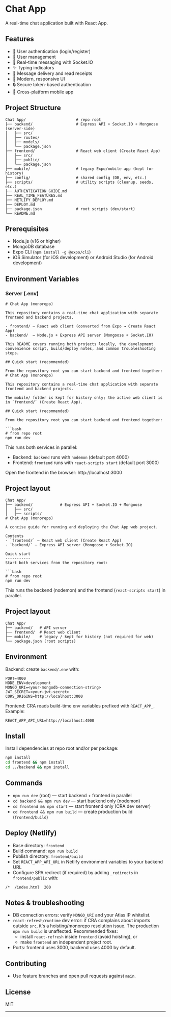 # Chat App

A real-time chat application built with React App.

## Features

- 🔐 User authentication (login/register)
- 👥 User management
- 💬 Real-time messaging with Socket.IO
- ✨ Typing indicators
- 📱 Message delivery and read receipts
- 🎨 Modern, responsive UI
- 🔒 Secure token-based authentication
- 📱 Cross-platform mobile app

## Project Structure

```
Chat App/                      # repo root
├── backend/                   # Express API + Socket.IO + Mongoose (server-side)
│   ├── src/
│   ├── routes/
│   ├── models/
│   └── package.json
├── frontend/                  # React web client (Create React App)
│   ├── src/
│   ├── public/
│   └── package.json
├── mobile/                    # legacy Expo/mobile app (kept for history)
├── config/                    # shared config (DB, env, etc.)
├── scripts/                   # utility scripts (cleanup, seeds, etc.)
├── AUTHENTICATION_GUIDE.md
├── REAL_TIME_FEATURES.md
├── NETLIFY_DEPLOY.md
├── DEPLOY.md
├── package.json               # root scripts (dev/start)
└── README.md
```

## Prerequisites

- Node.js (v16 or higher)
- MongoDB database
- Expo CLI (`npm install -g @expo/cli`)
- iOS Simulator (for iOS development) or Android Studio (for Android development)

## Environment Variables

### Server (.env)
```env
# Chat App (monorepo)

This repository contains a real-time chat application with separate frontend and backend projects.

- frontend/ — React web client (converted from Expo → Create React App)
- backend/  — Node.js + Express API server (Mongoose + Socket.IO)

This README covers running both projects locally, the development convenience script, build/deploy notes, and common troubleshooting steps.

## Quick start (recommended)

From the repository root you can start backend and frontend together:
# Chat App (monorepo)

This repository contains a real-time chat application with separate frontend and backend projects.

The mobile/ folder is kept for history only; the active web client is in `frontend/` (Create React App).

## Quick start (recommended)

From the repository root you can start backend and frontend together:

```bash
# from repo root
npm run dev
```

This runs both services in parallel:
- Backend: `backend` runs with `nodemon` (default port 4000)
- Frontend: `frontend` runs with `react-scripts start` (default port 3000)

Open the frontend in the browser: http://localhost:3000

## Project layout

```
Chat App/
├── backend/            # Express API + Socket.IO + Mongoose
│   ├── src/
│   ├── scripts/
# Chat App (monorepo)

A concise guide for running and deploying the Chat App web project.

Contents
- `frontend/` — React web client (Create React App)
- `backend/` — Express API server (Mongoose + Socket.IO)

Quick start
-----------
Start both services from the repository root:

```bash
# from repo root
npm run dev
```

This runs the backend (nodemon) and the frontend (`react-scripts start`) in parallel.

Project layout
--------------

```
Chat App/
├── backend/   # API server
├── frontend/  # React web client
├── mobile/    # legacy / kept for history (not required for web)
└── package.json (root scripts)
```

Environment
-----------

Backend: create `backend/.env` with:

```properties
PORT=4000
NODE_ENV=development
MONGO_URI=<your-mongodb-connection-string>
JWT_SECRET=<your-jwt-secret>
CORS_ORIGINS=http://localhost:3000
```

Frontend: CRA reads build-time env variables prefixed with `REACT_APP_`. Example:

```
REACT_APP_API_URL=http://localhost:4000
```

Install
-------

Install dependencies at repo root and/or per package:

```bash
npm install
cd frontend && npm install
cd ../backend && npm install
```

Commands
--------

- `npm run dev` (root) — start backend + frontend in parallel
- `cd backend && npm run dev` — start backend only (nodemon)
- `cd frontend && npm start` — start frontend only (CRA dev server)
- `cd frontend && npm run build` — create production build (`frontend/build`)

Deploy (Netlify)
----------------

- Base directory: `frontend`
- Build command: `npm run build`
- Publish directory: `frontend/build`
- Set `REACT_APP_API_URL` in Netlify environment variables to your backend URL
- Configure SPA redirect (if required) by adding `_redirects` in `frontend/public` with:

```
/*  /index.html  200
```

Notes & troubleshooting
-----------------------

- DB connection errors: verify `MONGO_URI` and your Atlas IP whitelist.
- `react-refresh/runtime` dev error: if CRA complains about imports outside `src`, it's a hoisting/monorepo resolution issue. The production `npm run build` is unaffected. Recommended fixes:
    - install `react-refresh` inside `frontend` (avoid hoisting), or
    - make `frontend` an independent project root.
- Ports: frontend uses 3000, backend uses 4000 by default.

Contributing
------------

- Use feature branches and open pull requests against `main`.

License
-------

MIT

---

